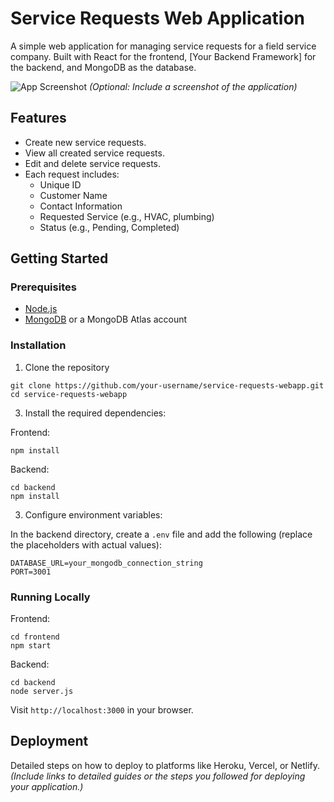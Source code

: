 # Service Requests Web Application

A simple web application for managing service requests for a field service company. Built with React for the frontend, [Your Backend Framework] for the backend, and MongoDB as the database.

![App Screenshot](./path-to-your-screenshot.png) *(Optional: Include a screenshot of the application)*

## Features

- Create new service requests.
- View all created service requests.
- Edit and delete service requests.
- Each request includes:
  - Unique ID
  - Customer Name
  - Contact Information
  - Requested Service (e.g., HVAC, plumbing)
  - Status (e.g., Pending, Completed)

## Getting Started

### Prerequisites

- [Node.js](https://nodejs.org/)
- [MongoDB](https://www.mongodb.com/) or a MongoDB Atlas account

### Installation

1. Clone the repository
```
git clone https://github.com/your-username/service-requests-webapp.git
cd service-requests-webapp
```

3. Install the required dependencies:

Frontend:
```
npm install
```

Backend:
```
cd backend
npm install
```

3. Configure environment variables:

In the backend directory, create a `.env` file and add the following (replace the placeholders with actual values):
```
DATABASE_URL=your_mongodb_connection_string
PORT=3001
```


### Running Locally

Frontend:
```
cd frontend
npm start
```

Backend:
```
cd backend
node server.js
```


Visit `http://localhost:3000` in your browser.

## Deployment

Detailed steps on how to deploy to platforms like Heroku, Vercel, or Netlify. *(Include links to detailed guides or the steps you followed for deploying your application.)*


